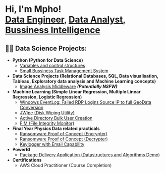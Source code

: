 <h1>Hi, I'm Mpho! <br/><a href="https://github.com/joshmadakor1">Data Engineer</a>, <a href="https://www.linkedin.com/in/joshmadakor/">Data Analyst</a>, <a href="https://www.youtube.com/c/joshmadakor">Bussiness Intelligence</a></h1>

<h2>👨‍💻 Data Science Projects:</h2>

- <b>Python (Python for Data Science)</b>
  - [Variables and control structures](https://github.com/Mpho-Tshabalala/Variables-and-control-structures-)
  - [Small Bussiness Task Management System](https://github.com/Mpho-Tshabalala/Files-)
- <b>Data Science Projects (Relational Databases, SQL, Data visualisation, Tableau, Exploratory data analysis and Machine Learning concepts)</b>
  - [Image Analysis Middleware](https://github.com/joshmadakor1/4chan-Image-Analysis-Middleware-C964) <b><i>(Potentially NSFW)</b></i>
- <b>Machine Learning (Simple Linear Regression, Multiple Linear Regression, Logistic Regression)</b>
  - [Windows EventLog: Failed RDP Logins Source IP to full GeoData Conversion](https://github.com/joshmadakor1/Sentinel-Lab)
  - [JWipe (Disk Wiping Utility)](https://github.com/joshmadakor1/Jwipe.PowerShell)
  - [Active Directory Bulk User Creation](https://github.com/joshmadakor1/AD_PS)
  - [FIM (File Integrity Monitor)](https://github.com/joshmadakor1/PowerShell-Integrity-FIM)
- <b>Final Year Physics Data related practicals</b>
  - [Ransomware Proof of Concept (Encrypter)](https://github.com/joshmadakor1/EncrypterPOC)
  - [Ransomware Proof of Concept (Decrypter)](https://github.com/joshmadakor1/DecrypterPOC)
  - [Keylogger with Email Capability](https://github.com/joshmadakor1/Key-Logger-With-Email)
- <b>PowerBI</b>
  - [Package Delivery Application (Datastructures and Algorithms Demo)](https://github.com/joshmadakor1/Package-Delivery-Pathfinding-Algorithm)
- <b>Certifications</b>
  - AWS Cloud Practitioner (Course Completion)


<!--
**joshmadakor1/joshmadakor1** is a ✨ _special_ ✨ repository because its `README.md` (this file) appears on your GitHub profile.

Here are some ideas to get you started:

- 🔭 I’m currently working on ...
- 🌱 I’m currently learning ...
- 👯 I’m looking to collaborate on ...
- 🤔 I’m looking for help with ...
- 💬 Ask me about ...
- 📫 How to reach me: ...
- 😄 Pronouns: ...
- ⚡ Fun fact: ...
-->
